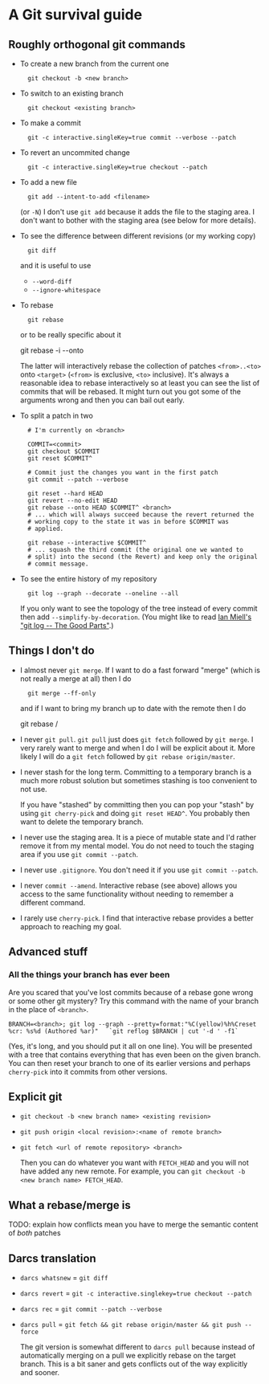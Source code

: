 # A Git survival guide

## Roughly orthogonal git commands

* To create a new branch from the current one

        git checkout -b <new branch>

* To switch to an existing branch

        git checkout <existing branch>

* To make a commit

        git -c interactive.singleKey=true commit --verbose --patch

* To revert an uncommited change

        git -c interactive.singleKey=true checkout --patch

* To add a new file

        git add --intent-to-add <filename>

  (or `-N`) I don't use `git add` because it adds the file to the staging area.
  I don't want to bother with the staging area (see below for more
  details).

* To see the difference between different revisions (or my working
  copy)

        git diff

  and it is useful to use

  * `--word-diff`
  * `--ignore-whitespace`

* To rebase

        git rebase

  or to be really specific about it

    git rebase -i --onto <target> <from> <to>

  The latter will interactively rebase the collection of patches
  `<from>..<to>` onto `<target>` (`<from>` is exclusive, `<to>`
  inclusive).  It's always a reasonable idea to rebase interactively
  so at least you can see the list of commits that will be rebased.
  It might turn out you got some of the arguments wrong and then you
  can bail out early.

* To split a patch in two

        # I'm currently on <branch>
  
        COMMIT=<commit>
        git checkout $COMMIT
        git reset $COMMIT^

        # Commit just the changes you want in the first patch
        git commit --patch --verbose

        git reset --hard HEAD
        git revert --no-edit HEAD
        git rebase --onto HEAD $COMMIT^ <branch>
        # ... which will always succeed because the revert returned the
        # working copy to the state it was in before $COMMIT was
        # applied.

        git rebase --interactive $COMMIT^
        # ... squash the third commit (the original one we wanted to
        # split) into the second (the Revert) and keep only the original
        # commit message.

* To see the entire history of my repository

        git log --graph --decorate --oneline --all

  If you only want to see the topology of the tree instead of every
  commit then add `--simplify-by-decoration`.  (You might like to read
  [Ian Miell's "git log -- The Good
  Parts"](https://zwischenzugs.com/2018/03/26/git-log-the-good-parts/).)

## Things I don't do

* I almost never `git merge`.  If I want to do a fast forward "merge"
  (which is not really a merge at all) then I do

        git merge --ff-only

  and if I want to bring my branch up to date with the remote then I
  do

    git rebase <remote>/<branch>

* I never `git pull`.  `git pull` just does `git fetch` followed by
  `git merge`.  I very rarely want to merge and when I do I will be
  explicit about it.  More likely I will do a `git fetch` followed by
  `git rebase origin/master`.

* I never stash for the long term.  Committing to a temporary branch
  is a much more robust solution but sometimes stashing is too
  convenient to not use.

    If you have "stashed" by committing then you can pop your "stash"
    by using `git cherry-pick` and doing `git reset HEAD^`.  You
    probably then want to delete the temporary branch.

* I never use the staging area.  It is a piece of mutable state and
  I'd rather remove it from my mental model.  You do not need to touch
  the staging area if you use `git commit --patch`.

* I never use `.gitignore`.  You don't need it if you use `git commit
  --patch`.

* I never `commit --amend`.  Interactive rebase (see above) allows you
  access to the same functionality without needing to remember a
  different command.

* I rarely use `cherry-pick`. I find that interactive rebase provides
  a better approach to reaching my goal.

## Advanced stuff

### All the things your branch has ever been

Are you scared that you've lost commits because of a rebase gone wrong
or some other git mystery?  Try this command with the name of your
branch in the place of `<branch>`.

```shell
BRANCH=<branch>; git log --graph --pretty=format:"%C(yellow)%h%Creset %cr: %s%d (Authored %ar)"   `git reflog $BRANCH | cut '-d ' -f1`
```

(Yes, it's long, and you should put it all on one line).  You will be
presented with a tree that contains everything that has even been on
the given branch.  You can then reset your branch to one of its
earlier versions and perhaps `cherry-pick` into it commits from other
versions.

## Explicit git

* `git checkout -b <new branch name> <existing revision>`

* `git push origin <local revision>:<name of remote branch>`

* `git fetch <url of remote repository> <branch>`

    Then you can do whatever you want with `FETCH_HEAD` and you will
    not have added any new remote.  For example, you can `git checkout
    -b <new branch name> FETCH_HEAD`.

## What a rebase/merge is

TODO: explain how conflicts mean you have to merge the semantic
content of *both* patches

## Darcs translation

* `darcs whatsnew` = `git diff`

* `darcs revert` = `git -c interactive.singlekey=true checkout --patch`

* `darcs rec` = `git commit --patch --verbose`

* `darcs pull` = `git fetch && git rebase origin/master && git push
  --force`

    The git version is somewhat different to `darcs pull` because
    instead of automatically merging on a pull we explicitly rebase on
    the target branch.  This is a bit saner and gets conflicts out of
    the way explicitly and sooner.
